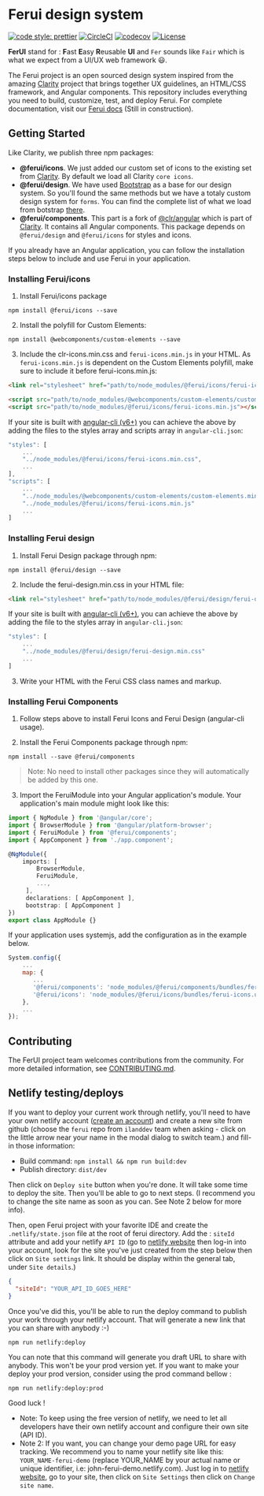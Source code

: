 # Ferui design system

[![code style: prettier](https://img.shields.io/badge/code_style-prettier-ff69b4.svg?style=flat-square)](https://github.com/prettier/prettier)
[![CircleCI](https://circleci.com/gh/ilanddev/ferui.svg?style=shield)](https://circleci.com/gh/ilanddev/ferui)
[![codecov](https://codecov.io/gh/ilanddev/ferui/branch/master/graph/badge.svg)](https://codecov.io/gh/ilanddev/ferui)
[![License](https://img.shields.io/badge/license-BSD--3--Clause-blue.svg)](https://github.com/ilanddev/ferui/blob/master/LICENSE)

**FerUI** stand for : **F**ast **E**asy **R**eusable **UI** and `Fer` sounds like `Fair` which is what we expect from a UI/UX web framework 😃.

The Ferui project is an open sourced design system inspired from the amazing [Clarity](https://github.com/vmware/clarity/) project that brings together UX guidelines, an HTML/CSS framework, and Angular components.
This repository includes everything you need to build, customize, test, and deploy Ferui. For complete documentation, visit our [Ferui docs](https://objective-booth-cd63b3.netlify.com/#/) (Still in construction).

## Getting Started

Like Clarity, we publish three npm packages:

- **@ferui/icons**. We just added our custom set of icons to the existing set from [Clarity](https://github.com/vmware/clarity/). By default we load all Clarity `core icons`.
- **@ferui/design**. We have used [Bootstrap](https://github.com/twbs/bootstrap) as a base for our design system. So you'll found the same methods but we have a totaly custom design system for `forms`. You can find the complete list of what we load from botstrap [there](https://github.com/ilanddev/ferui/blob/master/src/ferui-design/scss/ferui-design.scss).
- **@ferui/components**. This part is a fork of [@clr/angular](https://github.com/vmware/clarity/tree/master/src/clr-angular) which is part of [Clarity](https://github.com/vmware/clarity/). It contains all Angular components. This package depends on `@ferui/design` and `@ferui/icons` for styles and icons.

If you already have an Angular application, you can follow the installation steps below to include and use Ferui in your application.

### Installing Ferui/icons

1.  Install Ferui/icons package

```shell
npm install @ferui/icons --save
```

2.  Install the polyfill for Custom Elements:

```shell
npm install @webcomponents/custom-elements --save
```

3.  Include the clr-icons.min.css and `ferui-icons.min.js` in your HTML. As `ferui-icons.min.js` is dependent on the Custom Elements polyfill, make sure to include it before ferui-icons.min.js:

```html
<link rel="stylesheet" href="path/to/node_modules/@ferui/icons/ferui-icons.min.css" />

<script src="path/to/node_modules/@webcomponents/custom-elements/custom-elements.min.js"></script>
<script src="path/to/node_modules/@ferui/icons/ferui-icons.min.js"></script>
```

If your site is built with [angular-cli (v6+)](https://github.com/angular/angular-cli) you can achieve the above by adding the files to the styles array and scripts array in `angular-cli.json`:

```javascript
"styles": [
    ...
    "../node_modules/@ferui/icons/ferui-icons.min.css",
    ...
],
"scripts": [
    ...
    "../node_modules/@webcomponents/custom-elements/custom-elements.min.js",
    "../node_modules/@ferui/icons/ferui-icons.min.js"
    ...
]
```

### Installing Ferui design

1.  Install Ferui Design package through npm:

```shell
npm install @ferui/design --save
```

2.  Include the ferui-design.min.css in your HTML file:

```html
<link rel="stylesheet" href="path/to/node_modules/@ferui/design/ferui-design.min.css" />
```

If your site is built with [angular-cli (v6+)](https://github.com/angular/angular-cli), you can achieve the above by adding the file to the styles array in `angular-cli.json`:

```javascript
"styles": [
    ...
    "../node_modules/@ferui/design/ferui-design.min.css"
    ...
]
```

3.  Write your HTML with the Ferui CSS class names and markup.

### Installing Ferui Components

1.  Follow steps above to install Ferui Icons and Ferui Design (angular-cli usage).

2.  Install the Ferui Components package through npm:

```shell
npm install --save @ferui/components
```

> Note: No need to install other packages since they will automatically be added by this one.

3.  Import the FeruiModule into your Angular application's module. Your application's main module might look like this:

```typescript
import { NgModule } from '@angular/core';
import { BrowserModule } from '@angular/platform-browser';
import { FeruiModule } from '@ferui/components';
import { AppComponent } from './app.component';

@NgModule({
    imports: [
        BrowserModule,
        FeruiModule,
        ...,
     ],
     declarations: [ AppComponent ],
     bootstrap: [ AppComponent ]
})
export class AppModule {}
```

If your application uses systemjs, add the configuration as in the example below.

```javascript
System.config({
	...
	map: {
	   ...
	   '@ferui/components': 'node_modules/@ferui/components/bundles/ferui-components.umd.js',
	   '@ferui/icons': 'node_modules/@ferui/icons/bundles/ferui-icons.umd.js',
	},
	...
});
```

## Contributing

The FerUI project team welcomes contributions from the community. For more detailed information, see [CONTRIBUTING.md](CONTRIBUTING.md).

## Netlify testing/deploys

If you want to deploy your current work through netlify, you'll need to have your own netlify account
([create an account](https://app.netlify.com/signup/)) and create a new site from github
(choose the `ferui` repo from `ilanddev` team when asking - click on the little arrow near your name in the modal dialog to switch team.) and fill-in those information:

- Build command: `npm install && npm run build:dev`
- Publish directory: `dist/dev`

Then click on `Deploy site` button when you're done. It will take some time to deploy the site. Then you'll be able to go to next steps. (I recommend you to change the site name as soon as you can. See Note 2 below for more info).

Then, open Ferui project with your favorite IDE and create the `.netlify/state.json` file at the root of ferui directory. Add the : `siteId` attribute and add your netlify `API ID` (go to [netlify website](https://app.netlify.com/) then log-in into your account, look for the site you've just created from the step below then click on `Site settings` link. It should be display within the general tab, under `Site details`.)

```json
{
  "siteId": "YOUR_API_ID_GOES_HERE"
}
```

Once you've did this, you'll be able to run the deploy command to publish your work through your netlify account. That will generate a new link that you can share with anybody :-)

```
npm run netlify:deploy
```

You can note that this command will generate you draft URL to share with anybody. This won't be your prod version yet. If you want to make your deploy your prod version, consider using the prod command bellow :

```bash
npm run netlify:deploy:prod
```

Good luck !

- Note: To keep using the free version of netlify, we need to let all developers have their own netlify account and configure their own site (API ID).
- Note 2: If you want, you can change your demo page URL for easy tracking. We recommend you to name your netlify site like this: `YOUR_NAME-ferui-demo` (replace YOUR_NAME by your actual name or unique identifier, i.e: john-ferui-demo.netlify.com). Just log in to [netlify website](https://app.netlify.com/), go to your site, then click on `Site Settings` then click on `Change site name`.
